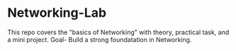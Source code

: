 # Networking-Lab
This repo covers the "basics of Networking" with theory, practical task, and a mini project.
Goal- Build a strong foundatation in Networking.
